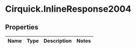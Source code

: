 # Cirquick.InlineResponse2004

## Properties
Name | Type | Description | Notes
------------ | ------------- | ------------- | -------------
